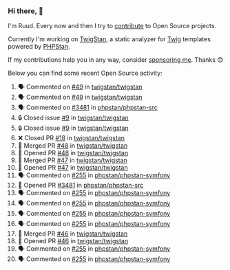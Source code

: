 ### Hi there, 👋

I'm Ruud. Every now and then I try to [contribute](https://github.com/pulls?q=+is%3Apr+author%3Aruudk+archived%3Afalse+is%3Apublic+) to Open Source projects.

Currently I'm working on [TwigStan](https://github.com/twigstan), a static analyzer for [Twig](https://twig.symfony.com/) templates powered by [PHPStan](https://phpstan.org/).

If my contributions help you in any way, consider [sponsoring me](https://github.com/sponsors/ruudk). Thanks 😊

Below you can find some recent Open Source activity:

<!--START_SECTION:activity-->
1. 🗣 Commented on [#49](https://github.com/twigstan/twigstan/pull/49#issuecomment-2376344053) in [twigstan/twigstan](https://github.com/twigstan/twigstan)
2. 🗣 Commented on [#49](https://github.com/twigstan/twigstan/pull/49#issuecomment-2376308485) in [twigstan/twigstan](https://github.com/twigstan/twigstan)
3. 🗣 Commented on [#3481](https://github.com/phpstan/phpstan-src/pull/3481#issuecomment-2374496285) in [phpstan/phpstan-src](https://github.com/phpstan/phpstan-src)
4. 🔒 Closed issue [#9](https://github.com/twigstan/twigstan/issues/9) in [twigstan/twigstan](https://github.com/twigstan/twigstan)
5. 🔒 Closed issue [#9](https://github.com/twigstan/twigstan/issues/9) in [twigstan/twigstan](https://github.com/twigstan/twigstan)
6. ❌ Closed PR [#18](https://github.com/twigstan/twigstan/pull/18) in [twigstan/twigstan](https://github.com/twigstan/twigstan)
7. 🎉 Merged PR [#48](https://github.com/twigstan/twigstan/pull/48) in [twigstan/twigstan](https://github.com/twigstan/twigstan)
8. 💪 Opened PR [#48](https://github.com/twigstan/twigstan/pull/48) in [twigstan/twigstan](https://github.com/twigstan/twigstan)
9. 🎉 Merged PR [#47](https://github.com/twigstan/twigstan/pull/47) in [twigstan/twigstan](https://github.com/twigstan/twigstan)
10. 💪 Opened PR [#47](https://github.com/twigstan/twigstan/pull/47) in [twigstan/twigstan](https://github.com/twigstan/twigstan)
11. 🗣 Commented on [#255](https://github.com/phpstan/phpstan-symfony/issues/255#issuecomment-2374097146) in [phpstan/phpstan-symfony](https://github.com/phpstan/phpstan-symfony)
12. 💪 Opened PR [#3481](https://github.com/phpstan/phpstan-src/pull/3481) in [phpstan/phpstan-src](https://github.com/phpstan/phpstan-src)
13. 🗣 Commented on [#255](https://github.com/phpstan/phpstan-symfony/issues/255#issuecomment-2373976268) in [phpstan/phpstan-symfony](https://github.com/phpstan/phpstan-symfony)
14. 🗣 Commented on [#255](https://github.com/phpstan/phpstan-symfony/issues/255#issuecomment-2373859653) in [phpstan/phpstan-symfony](https://github.com/phpstan/phpstan-symfony)
15. 🗣 Commented on [#255](https://github.com/phpstan/phpstan-symfony/issues/255#issuecomment-2373834710) in [phpstan/phpstan-symfony](https://github.com/phpstan/phpstan-symfony)
16. 🗣 Commented on [#255](https://github.com/phpstan/phpstan-symfony/issues/255#issuecomment-2373769074) in [phpstan/phpstan-symfony](https://github.com/phpstan/phpstan-symfony)
17. 🎉 Merged PR [#46](https://github.com/twigstan/twigstan/pull/46) in [twigstan/twigstan](https://github.com/twigstan/twigstan)
18. 💪 Opened PR [#46](https://github.com/twigstan/twigstan/pull/46) in [twigstan/twigstan](https://github.com/twigstan/twigstan)
19. 🗣 Commented on [#255](https://github.com/phpstan/phpstan-symfony/issues/255#issuecomment-2373581200) in [phpstan/phpstan-symfony](https://github.com/phpstan/phpstan-symfony)
20. 🗣 Commented on [#255](https://github.com/phpstan/phpstan-symfony/issues/255#issuecomment-2373576809) in [phpstan/phpstan-symfony](https://github.com/phpstan/phpstan-symfony)
<!--END_SECTION:activity-->
